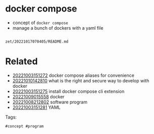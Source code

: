 # docker compose

- concept of `docker compose`
- manage a bunch of dockers with a yaml file

```
```

` zet/20221017070405/README.md `

# Related

- [20221003151272](/zet/20221003151272/README.md) docker compose aliases for convenience
- [20221010142810](/zet/20221010142810/README.md) what is the right and secure way to develop with docker
- [20221003151275](/zet/20221003151275/README.md) install docker compose cli extension
- [20221009015558](/zet/20221009015558/README.md) docker
- [20221008212802](/zet/20221008212802/README.md) software program
- [20221003151281](/zet/20221003151281/README.md) YAML

Tags:

    #concept #program
